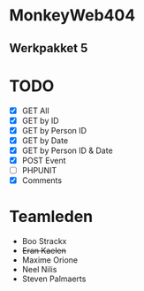 # MonkeyWeb404
## Werkpakket 5

# TODO
- [x] GET All
- [x] GET by ID
- [x] GET by Person ID
- [x] GET by Date
- [x] GET by Person ID & Date
- [x] POST Event
- [ ] PHPUNIT
- [x] Comments

# Teamleden
* Boo Strackx
* ~~Eran Kaelen~~
* Maxime Orione
* Neel Nilis
* Steven Palmaerts
